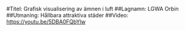 #Titel: Grafisk visualisering av ämnen i luft
##Lagnamn: LGWA Orbin
##Utmaning: Hållbara attraktiva städer
##Video: https://youtu.be/5DBA0FQbYlw
